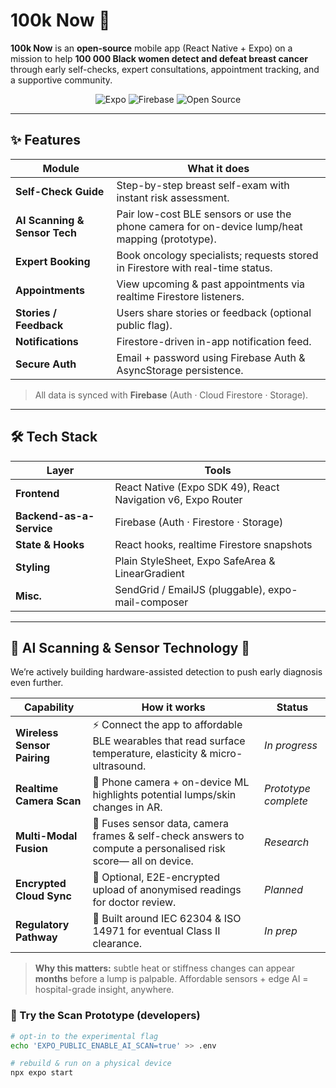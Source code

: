 <!-- README.md -->
# 100k Now 🚀

**100k Now** is an **open-source** mobile app (React Native + Expo) on a mission to help **100 000 Black women detect and defeat breast cancer** through early self-checks, expert consultations, appointment tracking, and a supportive community.

<p align="center">
  <img alt="Expo"  src="https://img.shields.io/badge/Expo-%5E49.0-000?logo=expo&logoColor=white" />
  <img alt="Firebase" src="https://img.shields.io/badge/Firebase-Firestore %7C Auth %7C Storage-FFCA28?logo=firebase&logoColor=white" />
  <img alt="Open Source" src="https://img.shields.io/badge/open source-MIT-green" />
</p>

---

## ✨ Features

| Module | What it does |
|--------|--------------|
| **Self-Check Guide** | Step-by-step breast self-exam with instant risk assessment. |
| **AI&nbsp;Scanning & Sensor Tech** | Pair low-cost BLE sensors or use the phone camera for on-device lump/heat mapping (prototype). |
| **Expert Booking** | Book oncology specialists; requests stored in Firestore with real-time status. |
| **Appointments** | View upcoming & past appointments via realtime Firestore listeners. |
| **Stories / Feedback** | Users share stories or feedback (optional public flag). |
| **Notifications** | Firestore-driven in-app notification feed. |
| **Secure Auth** | Email + password using Firebase Auth & AsyncStorage persistence. |

> All data is synced with **Firebase** (Auth · Cloud Firestore · Storage).

---

## 🛠 Tech Stack

| Layer | Tools |
|-------|-------|
| **Frontend** | React Native (Expo SDK 49), React Navigation v6, Expo Router |
| **Backend-as-a-Service** | Firebase (Auth · Firestore · Storage) |
| **State & Hooks** | React hooks, realtime Firestore snapshots |
| **Styling** | Plain StyleSheet, Expo SafeArea & LinearGradient |
| **Misc.** | SendGrid / EmailJS (pluggable), expo-mail-composer |

---

## 🔬 AI Scanning & Sensor Technology 🚧

We’re actively building hardware-assisted detection to push early diagnosis even further.

| Capability | How it works | Status |
|------------|--------------|--------|
| **Wireless Sensor Pairing** | ⚡️ Connect the app to affordable BLE wearables that read surface temperature, elasticity & micro-ultrasound. | *In progress* |
| **Realtime Camera Scan** | 📲 Phone camera + on-device ML highlights potential lumps/skin changes in AR. | *Prototype complete* |
| **Multi-Modal Fusion** | 🧠 Fuses sensor data, camera frames & self-check answers to compute a personalised risk score— all on device. | *Research* |
| **Encrypted Cloud Sync** | 🔐 Optional, E2E-encrypted upload of anonymised readings for doctor review. | *Planned* |
| **Regulatory Pathway** | 🏥 Built around IEC 62304 & ISO 14971 for eventual Class II clearance. | *In prep* |

> **Why this matters:** subtle heat or stiffness changes can appear **months** before a lump is palpable. Affordable sensors + edge AI = hospital-grade insight, anywhere.

### 🧪 Try the Scan Prototype (developers)

```bash
# opt-in to the experimental flag
echo 'EXPO_PUBLIC_ENABLE_AI_SCAN=true' >> .env

# rebuild & run on a physical device
npx expo start
